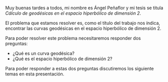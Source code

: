 Muy buenas tardes a todos, mi nombre es Ángel Peñaflor y mi tesis se titula *Cálculo de geodésicas en el espacio hiperbólico de dimensión 2*.

El problema que estamos resolver es, como el título del trabajo nos índica, encontrar las curvas geodésicas en el espacio hiperbólico de dimensión 2.

Para poder resolver este problema necesitaremos responder dos preguntas:

- ¿Qué es un curva geodésica?
- ¿Qué es el espacio hiperbólico de dimensión 2?

Para poder responder a estas dos preguntas discutiremos los siguiente temas en esta presentación.
